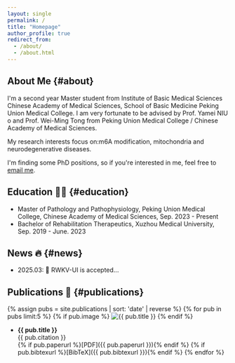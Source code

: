 ```yaml
---
layout: single
permalink: /
title: "Homepage"
author_profile: true
redirect_from: 
  - /about/
  - /about.html
---
```


## About Me {#about}
I'm a second year Master student from Institute of Basic Medical Sciences Chinese Academy of Medical Sciences, School of Basic Medicine Peking Union Medical College. I am very fortunate to be advised by Prof. Yamei NIU o and Prof. Wei-Ming Tong from Peking Union Medical College / Chinese Academy of Medical Sciences.
    
My research interests focus on:m6A modification, mitochondria and neurodegenerative diseases. 

I'm finding some PhD positions, so if you're interested in me, feel free to [email me](mailto:fyjjade5525@gmail.com).

## Education 🧑‍🎓 {#education}
- Master of Pathology and Pathophysiology, Peking Union Medical College, Chinese Academy of Medical Sciences, Sep. 2023 - Present
- Bachelor of Rehabilitation Therapeutics, Xuzhou Medical University, Sep. 2019 - June. 2023

## News 🔥 {#news}
- 2025.03: 🎉 RWKV-UI is accepted...</li>

## Publications 📄 {#publications}
{% assign pubs = site.publications | sort: 'date' | reverse %}
{% for pub in pubs limit:5 %}
 {% if pub.image %}
    <img src="{{ pub.image | relative_url }}" alt="{{ pub.title }}" style="max-width:400px;">
  {% endif %}
- <strong>{{ pub.title }}</strong>  
  {{ pub.citation }}  
  {% if pub.paperurl %}[PDF]({{ pub.paperurl }}){% endif %}
  {% if pub.bibtexurl %}[BibTeX]({{ pub.bibtexurl }}){% endif %}
{% endfor %}



